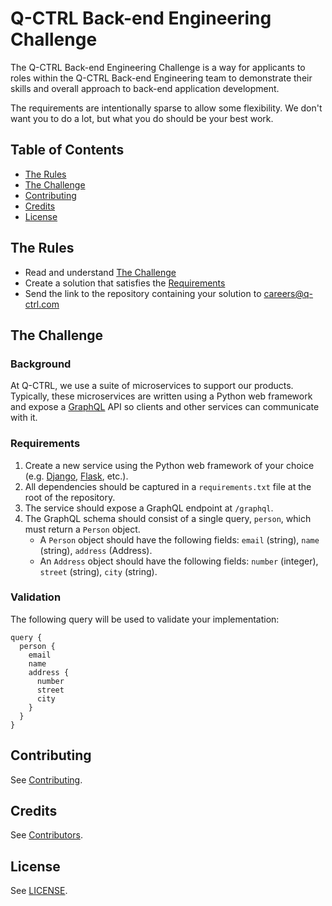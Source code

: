 # Q-CTRL Back-end Engineering Challenge

The Q-CTRL Back-end Engineering Challenge is a way for applicants to roles within the Q-CTRL Back-end Engineering team to demonstrate their skills and overall approach to back-end application development.

The requirements are intentionally sparse to allow some flexibility. We don't want you to do a lot, but what you do should be your best work.

## Table of Contents

- [The Rules](#the-rules)
- [The Challenge](#the-challenge)
- [Contributing](#contributing)
- [Credits](#credits)
- [License](#license)

## The Rules

- Read and understand [The Challenge](#the-challenge)
- Create a solution that satisfies the [Requirements](#requirements)
- Send the link to the repository containing your solution to careers@q-ctrl.com

## The Challenge

### Background

At Q-CTRL, we use a suite of microservices to support our products. Typically, these microservices are written using a Python web framework and expose a [GraphQL](https://graphql.org/) API so clients and other services can communicate with it.

### Requirements

1. Create a new service using the Python web framework of your choice (e.g. [Django](https://www.djangoproject.com/), [Flask](https://palletsprojects.com/p/flask/), etc.).
1. All dependencies should be captured in a `requirements.txt` file at the root of the repository.
1. The service should expose a GraphQL endpoint at `/graphql`. 
1. The GraphQL schema should consist of a single query, `person`, which must return a `Person` object.
   - A `Person` object should have the following fields: `email` (string), `name` (string), `address` (Address).
   - An `Address` object should have the following fields: `number` (integer), `street` (string), `city` (string). 

### Validation

The following query will be used to validate your implementation:
```
query {
  person {
  	email
  	name
  	address {
  	  number
  	  street
  	  city
  	}
  }
}
```

## Contributing

See [Contributing](https://github.com/qctrl/.github/blob/master/CONTRIBUTING.md).

## Credits

See [Contributors](https://github.com/qctrl/back-end-challenge/graphs/contributors).

## License

See [LICENSE](LICENSE).
